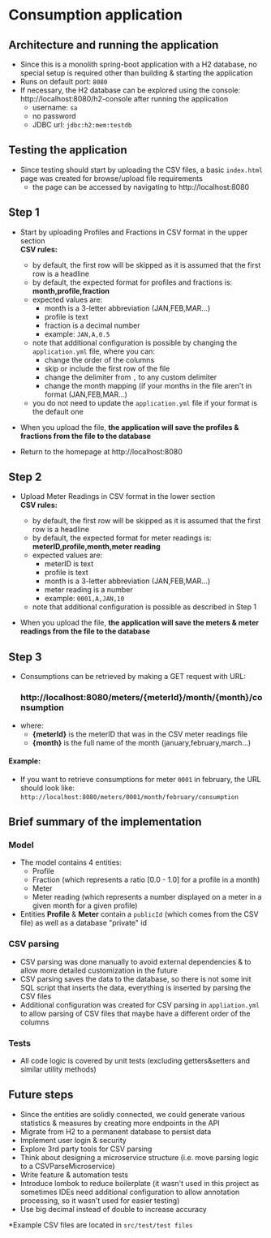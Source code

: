 # Consumption application

## Architecture and running the application

- Since this is a monolith spring-boot application with a H2 database, no special setup is required other than building
  & starting the application
- Runs on default port: `8080`
- If necessary, the H2 database can be explored using the console: http://localhost:8080/h2-console after running the
  application
    - username: `sa`
    - no password
    - JDBC url: `jdbc:h2:mem:testdb`

## Testing the application

- Since testing should start by uploading the CSV files, a basic `index.html` page was created for browse/upload file
  requirements
    - the page can be accessed by navigating to http://localhost:8080

## Step 1

- Start by uploading Profiles and Fractions in CSV format in the upper section<br>
  **CSV rules:**
    - by default, the first row will be skipped as it is assumed that the first row is a headline
    - by default, the expected format for profiles and fractions is:<br>
      **month,profile,fraction**
    - expected values are:
        - month is a 3-letter abbreviation (JAN,FEB,MAR...)
        - profile is text
        - fraction is a decimal number
        - example: `JAN,A,0.5`
    - note that additional configuration is possible by changing the `application.yml` file, where you can:
        - change the order of the columns
        - skip or include the first row of the file
        - change the delimiter from `,` to any custom delimiter
        - change the month mapping (if your months in the file aren't in format (JAN,FEB,MAR...)
    - you do not need to update the `application.yml` file if your format is the default one


- When you upload the file, **the application will save the profiles & fractions from the file to the database**
- Return to the homepage at http://localhost:8080

## Step 2

- Upload Meter Readings in CSV format in the lower section<br>
  **CSV rules:**
    - by default, the first row will be skipped as it is assumed that the first row is a headline
    - by default, the expected format for meter readings is:<br>
      **meterID,profile,month,meter reading**
    - expected values are:
        - meterID is text
        - profile is text
        - month is a 3-letter abbreviation (JAN,FEB,MAR...)
        - meter reading is a number
        - example: `0001,A,JAN,10`
    - note that additional configuration is possible as described in Step 1


- When you upload the file, **the application will save the meters & meter readings from the file to the database**

## Step 3

- Consumptions can be retrieved by making a GET request with URL:
  ### http://localhost:8080/meters/{meterId}/month/{month}/consumption
- where:
    - **{meterId}** is the meterID that was in the CSV meter readings file
    - **{month}** is the full name of the month (january,february,march...)

#### Example:

- If you want to retrieve consumptions for meter `0001` in february, the URL should look like:<br>
  `http://localhost:8080/meters/0001/month/february/consumption`

## Brief summary of the implementation

### Model

- The model contains 4 entities:
    - Profile
    - Fraction (which represents a ratio [0.0 - 1.0] for a profile in a month)
    - Meter
    - Meter reading (which represents a number displayed on a meter in a given month for a given profile)
- Entities **Profile** & **Meter** contain a `publicId` (which comes from the CSV file) as well as a database "private"
  id

### CSV parsing

- CSV parsing was done manually to avoid external dependencies & to allow more detailed customization in the future
- CSV parsing saves the data to the database, so there is not some init SQL script that inserts the data, everything is
  inserted by parsing the CSV files
- Additional configuration was created for CSV parsing in `appliation.yml` to allow parsing of CSV files that maybe have
  a different order of the columns

### Tests

- All code logic is covered by unit tests (excluding getters&setters and similar utility methods)

## Future steps

- Since the entities are solidly connected, we could generate various statistics & measures by creating more endpoints
  in the API
- Migrate from H2 to a permanent database to persist data
- Implement user login & security
- Explore 3rd party tools for CSV parsing
- Think about designing a microservice structure (i.e. move parsing logic to a CSVParseMicroservice)
- Write feature & automation tests
- Introduce lombok to reduce boilerplate (it wasn't used in this project as sometimes IDEs need additional configuration
  to allow annotation processing, so it wasn't used for easier testing)
- Use big decimal instead of double to increase accuracy


*Example CSV files are located in `src/test/test files`
